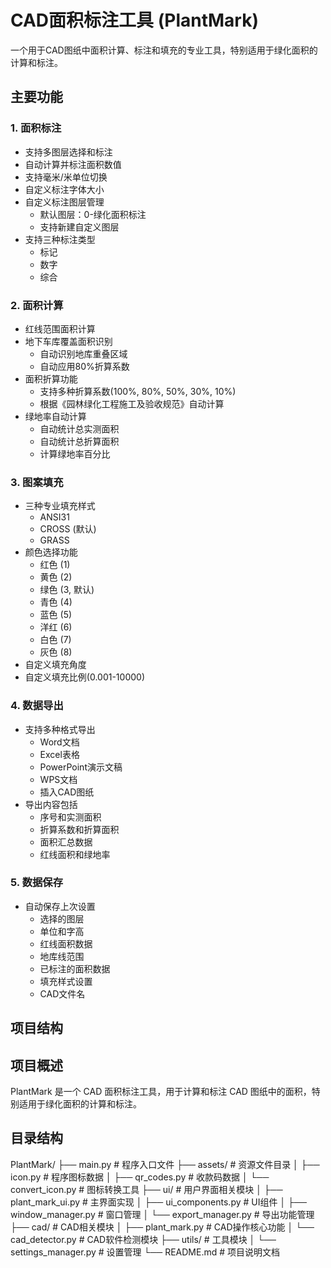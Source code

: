 # CAD面积标注工具 (PlantMark)

一个用于CAD图纸中面积计算、标注和填充的专业工具，特别适用于绿化面积的计算和标注。

## 主要功能

### 1. 面积标注
- 支持多图层选择和标注
- 自动计算并标注面积数值
- 支持毫米/米单位切换
- 自定义标注字体大小
- 自定义标注图层管理
  - 默认图层：0-绿化面积标注
  - 支持新建自定义图层
- 支持三种标注类型
  - 标记
  - 数字
  - 综合

### 2. 面积计算
- 红线范围面积计算
- 地下车库覆盖面积识别
  - 自动识别地库重叠区域
  - 自动应用80%折算系数
- 面积折算功能
  - 支持多种折算系数(100%, 80%, 50%, 30%, 10%)
  - 根据《园林绿化工程施工及验收规范》自动计算
- 绿地率自动计算
  - 自动统计总实测面积
  - 自动统计总折算面积
  - 计算绿地率百分比

### 3. 图案填充
- 三种专业填充样式
  - ANSI31
  - CROSS (默认)
  - GRASS
- 颜色选择功能
  - 红色 (1)
  - 黄色 (2)
  - 绿色 (3, 默认)
  - 青色 (4)
  - 蓝色 (5)
  - 洋红 (6)
  - 白色 (7)
  - 灰色 (8)
- 自定义填充角度
- 自定义填充比例(0.001-10000)

### 4. 数据导出
- 支持多种格式导出
  - Word文档
  - Excel表格
  - PowerPoint演示文稿
  - WPS文档
  - 插入CAD图纸
- 导出内容包括
  - 序号和实测面积
  - 折算系数和折算面积
  - 面积汇总数据
  - 红线面积和绿地率

### 5. 数据保存
- 自动保存上次设置
  - 选择的图层
  - 单位和字高
  - 红线面积数据
  - 地库线范围
  - 已标注的面积数据
  - 填充样式设置
  - CAD文件名

## 项目结构

## 项目概述
PlantMark 是一个 CAD 面积标注工具，用于计算和标注 CAD 图纸中的面积，特别适用于绿化面积的计算和标注。

## 目录结构
PlantMark/
├── main.py # 程序入口文件
├── assets/ # 资源文件目录
│ ├── icon.py # 程序图标数据
│ ├── qr_codes.py # 收款码数据
│ └── convert_icon.py # 图标转换工具
├── ui/ # 用户界面相关模块
│ ├── plant_mark_ui.py # 主界面实现
│ ├── ui_components.py # UI组件
│ ├── window_manager.py # 窗口管理
│ └── export_manager.py # 导出功能管理
├── cad/ # CAD相关模块
│ ├── plant_mark.py # CAD操作核心功能
│ └── cad_detector.py # CAD软件检测模块
├── utils/ # 工具模块
│ └── settings_manager.py # 设置管理
└── README.md # 项目说明文档